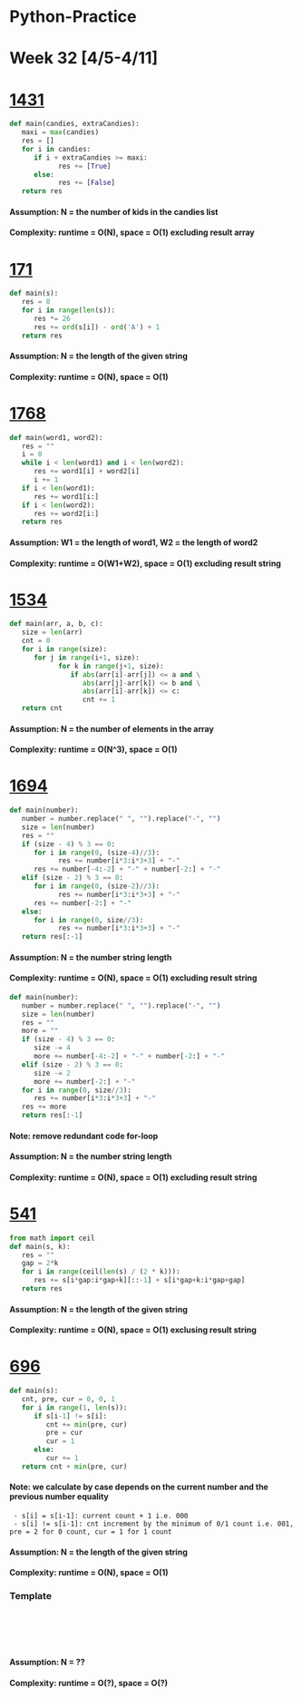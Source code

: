 # Python-Practice

# Week 32 [4/5-4/11]

# [1431](https://leetcode.com/problems/kids-with-the-greatest-number-of-candies/)
```python
def main(candies, extraCandies):
   maxi = max(candies)
   res = []
   for i in candies:
      if i + extraCandies >= maxi:
            res += [True]
      else:
            res += [False]
   return res
```
#### Assumption: N = the number of kids in the candies list
#### Complexity: runtime = O(N), space = O(1) excluding result array

# [171](https://leetcode.com/problems/excel-sheet-column-number/)
```python
def main(s):
   res = 0
   for i in range(len(s)):
      res *= 26
      res += ord(s[i]) - ord('A') + 1
   return res
```
#### Assumption: N = the length of the given string
#### Complexity: runtime = O(N), space = O(1)

# [1768](https://leetcode.com/problems/merge-strings-alternately/)
```python
def main(word1, word2):
   res = ""
   i = 0
   while i < len(word1) and i < len(word2):
      res += word1[i] + word2[i]
      i += 1
   if i < len(word1):
      res += word1[i:]
   if i < len(word2):
      res += word2[i:]
   return res
```
#### Assumption: W1 = the length of word1, W2 = the length of word2
#### Complexity: runtime = O(W1+W2), space = O(1) excluding result string

# [1534](https://leetcode.com/problems/count-good-triplets/)
```python
def main(arr, a, b, c):
   size = len(arr)
   cnt = 0
   for i in range(size):
      for j in range(i+1, size):
            for k in range(j+1, size):
               if abs(arr[i]-arr[j]) <= a and \
                  abs(arr[j]-arr[k]) <= b and \
                  abs(arr[i]-arr[k]) <= c:
                  cnt += 1
   return cnt
```
#### Assumption: N = the number of elements in the array
#### Complexity: runtime = O(N^3), space = O(1)

# [1694](https://leetcode.com/problems/reformat-phone-number/)
```python
def main(number):
   number = number.replace(" ", "").replace("-", "")
   size = len(number)
   res = ""
   if (size - 4) % 3 == 0:
      for i in range(0, (size-4)//3):
            res += number[i*3:i*3+3] + "-"
      res += number[-4:-2] + "-" + number[-2:] + "-"
   elif (size - 2) % 3 == 0:
      for i in range(0, (size-2)//3):
            res += number[i*3:i*3+3] + "-"
      res += number[-2:] + "-"
   else:
      for i in range(0, size//3):
            res += number[i*3:i*3+3] + "-"
   return res[:-1]
```
#### Assumption: N = the number string length
#### Complexity: runtime = O(N), space = O(1) excluding result string
```python
def main(number):
   number = number.replace(" ", "").replace("-", "")
   size = len(number)
   res = ""
   more = ""
   if (size - 4) % 3 == 0:
      size -= 4
      more += number[-4:-2] + "-" + number[-2:] + "-"
   elif (size - 2) % 3 == 0:
      size -= 2
      more += number[-2:] + "-"
   for i in range(0, size//3):
      res += number[i*3:i*3+3] + "-"
   res += more
   return res[:-1]
```
#### Note: remove redundant code for-loop
#### Assumption: N = the number string length
#### Complexity: runtime = O(N), space = O(1) excluding result string

# [541](https://leetcode.com/problems/reverse-string-ii/)
```python
from math import ceil
def main(s, k):
   res = ""
   gap = 2*k
   for i in range(ceil(len(s) / (2 * k))):
      res += s[i*gap:i*gap+k][::-1] + s[i*gap+k:i*gap+gap]
   return res
```
#### Assumption: N = the length of the given string
#### Complexity: runtime = O(N), space = O(1) exclusing result string

# [696](https://leetcode.com/problems/count-binary-substrings/)
```python
def main(s):
   cnt, pre, cur = 0, 0, 1
   for i in range(1, len(s)):
      if s[i-1] != s[i]:
         cnt += min(pre, cur)
         pre = cur
         cur = 1
      else:
         cur += 1
   return cnt + min(pre, cur)
```
#### Note: we calculate by case depends on the current number and the previous number equality
     - s[i] = s[i-1]: current count + 1 i.e. 000
     - s[i] != s[i-1]: cnt increment by the minimum of 0/1 count i.e. 001, pre = 2 for 0 count, cur = 1 for 1 count
#### Assumption: N = the length of the given string
#### Complexity: runtime = O(N), space = O(1)

### Template
# []()
```sql
```

# []()
```python
```
#### Assumption: N = ??
#### Complexity: runtime = O(?), space = O(?)
